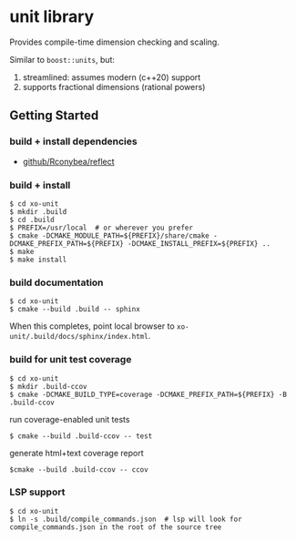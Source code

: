 # unit library

Provides compile-time dimension checking and scaling.

Similar to `boost::units`,  but:
1. streamlined: assumes modern (c++20) support
2. supports fractional dimensions (rational powers)

## Getting Started

### build + install dependencies

- [github/Rconybea/reflect](https://github.com/Rconybea/reflect)

### build + install
```
$ cd xo-unit
$ mkdir .build
$ cd .build
$ PREFIX=/usr/local  # or wherever you prefer
$ cmake -DCMAKE_MODULE_PATH=${PREFIX}/share/cmake -DCMAKE_PREFIX_PATH=${PREFIX} -DCMAKE_INSTALL_PREFIX=${PREFIX} ..
$ make
$ make install
```

### build documentation
```
$ cd xo-unit
$ cmake --build .build -- sphinx
```
When this completes,  point local browser to `xo-unit/.build/docs/sphinx/index.html`.

### build for unit test coverage
```
$ cd xo-unit
$ mkdir .build-ccov
$ cmake -DCMAKE_BUILD_TYPE=coverage -DCMAKE_PREFIX_PATH=${PREFIX} -B .build-ccov
```

run coverage-enabled unit tests
```
$ cmake --build .build-ccov -- test
```

generate html+text coverage report
```
$cmake --build .build-ccov -- ccov
```

### LSP support
```
$ cd xo-unit
$ ln -s .build/compile_commands.json  # lsp will look for compile_commands.json in the root of the source tree
```
